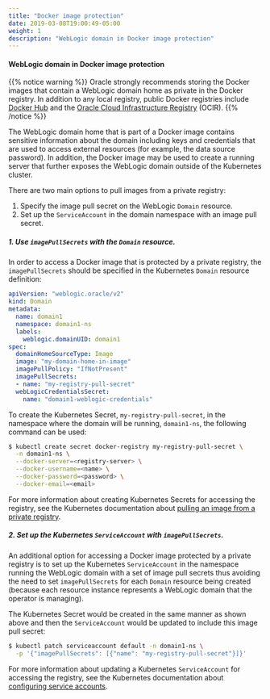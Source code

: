 ```yaml
---
title: "Docker image protection"
date: 2019-03-08T19:00:49-05:00
weight: 1
description: "WebLogic domain in Docker image protection"
---
```


#### WebLogic domain in Docker image protection

{{% notice warning %}}
Oracle strongly recommends storing the Docker images that contain a
WebLogic domain home as private in the Docker registry.
In addition to any local registry, public Docker registries include
[Docker Hub](https://hub.docker.com/) and the
[Oracle Cloud Infrastructure Registry](https://cloud.oracle.com/containers/registry) (OCIR).
{{% /notice %}}

The WebLogic domain home that is part of a Docker image contains sensitive
information about the domain including keys and credentials that are used to
access external resources (for example, the data source password). In addition, the Docker image
may be used to create a running server that further exposes the WebLogic domain
outside of the Kubernetes cluster.

There are two main options to pull images from a private registry:

1. Specify the image pull secret on the WebLogic `Domain` resource.
2. Set up the `ServiceAccount` in the domain namespace with an image pull secret.


##### 1. Use `imagePullSecrets` with the `Domain` resource.

In order to access a Docker image that is protected by a private registry, the
`imagePullSecrets` should be specified in the Kubernetes `Domain` resource definition:
``` yaml
apiVersion: "weblogic.oracle/v2"
kind: Domain
metadata:
  name: domain1
  namespace: domain1-ns
  labels:
    weblogic.domainUID: domain1
spec:
  domainHomeSourceType: Image
  image: "my-domain-home-in-image"
  imagePullPolicy: "IfNotPresent"
  imagePullSecrets:
  - name: "my-registry-pull-secret"
  webLogicCredentialsSecret:
    name: "domain1-weblogic-credentials"
```
To create the Kubernetes Secret, `my-registry-pull-secret`, in
the namespace where the domain will be running, `domain1-ns`, the following
command can be used:
```bash
$ kubectl create secret docker-registry my-registry-pull-secret \
  -n domain1-ns \
  --docker-server=<registry-server> \
  --docker-username=<name> \
  --docker-password=<password> \
  --docker-email=<email>
```

For more information about creating Kubernetes Secrets for accessing
the registry, see the Kubernetes documentation about
[pulling an image from a private registry](https://kubernetes.io/docs/tasks/configure-pod-container/pull-image-private-registry/).

##### 2. Set up the Kubernetes `ServiceAccount` with `imagePullSecrets`.

An additional option for accessing a Docker image protected by a private registry
is to set up the Kubernetes `ServiceAccount` in the namespace running the
WebLogic domain with a set of image pull secrets thus avoiding the need to
set `imagePullSecrets` for each `Domain` resource being created (because each resource
instance represents a WebLogic domain that the operator is managing).

The Kubernetes Secret would be created in the same manner as shown above and then the
`ServiceAccount` would be updated to include this image pull secret:
```bash
$ kubectl patch serviceaccount default -n domain1-ns \
  -p '{"imagePullSecrets": [{"name": "my-registry-pull-secret"}]}'
```

For more information about updating a Kubernetes `ServiceAccount`
for accessing the registry, see the Kubernetes documentation about
[configuring service accounts](https://kubernetes.io/docs/tasks/configure-pod-container/configure-service-account/#add-imagepullsecrets-to-a-service-account).
